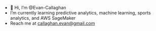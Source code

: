 - 👋 Hi, I’m @Evan-Callaghan
- I’m currently learning predictive analytics, machine learning, sports analytics, and AWS SageMaker
- Reach me at callaghan.evan@gmail.com

<!---
Evan-Callaghan/Evan-Callaghan is a ✨ special ✨ repository because its `README.md` (this file) appears on your GitHub profile.
You can click the Preview link to take a look at your changes.
--->
